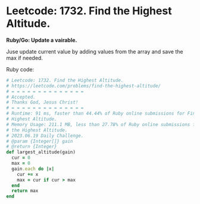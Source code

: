 # Leetcode: 1732. Find the Highest Altitude.

**Ruby/Go: Update a vairable.**

Juse update current value by adding values from the array and save the max if
needed.

Ruby code:
```Ruby
# Leetcode: 1732. Find the Highest Altitude.
# https://leetcode.com/problems/find-the-highest-altitude/
# = = = = = = = = = = = = = =
# Accepted.
# Thanks God, Jesus Christ!
# = = = = = = = = = = = = = =
# Runtime: 91 ms, faster than 44.44% of Ruby online submissions for Find the
# Highest Altitude.
# Memory Usage: 211.1 MB, less than 27.78% of Ruby online submissions for Find
# the Highest Altitude.
# 2023.06.19 Daily Challenge.
# @param {Integer[]} gain
# @return {Integer}
def largest_altitude(gain)
  cur = 0
  max = 0
  gain.each do |x|
    cur += x
    max = cur if cur > max
  end
  return max
end
```
